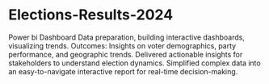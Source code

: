 # Elections-Results-2024
Power bi Dashboard
 Data preparation, building interactive dashboards, visualizing trends.
Outcomes: Insights on voter demographics, party performance, and geographic trends.
Delivered actionable insights for stakeholders to understand election dynamics.
Simplified complex data into an easy-to-navigate interactive report for real-time decision-making.
